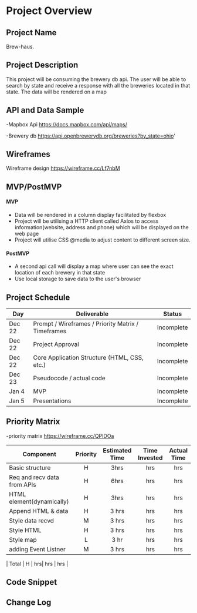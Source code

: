 
# Project Overview

## Project Name

Brew-haus.

## Project Description

This project will be consuming the brewery db api. The user will be able to search by state and receive a response with all the breweries located in that state. The data will be rendered on  a map

## API and Data Sample
-Mapbox Api https://docs.mapbox.com/api/maps/

-Brewery db https://api.openbrewerydb.org/breweries?by_state=ohio'

    

## Wireframes
Wireframe design https://wireframe.cc/Lf7nbM



## MVP/PostMVP

#### MVP
- Data will be rendered in a column display facilitated by flexbox
- Project will be utilising a HTTP client called Axios to access information(website, address and phone) which will be displayed on the web page
- Project will utilise CSS @media to adjust content to different screen size.
 

#### PostMVP  
- A second api call will display a map where user can see the exact location of each brewery in that state
- Use local storage to save data to the user's browser

## Project Schedule

|  Day | Deliverable | Status
|---|---| ---|
|Dec 22| Prompt / Wireframes / Priority Matrix / Timeframes | Incomplete
|Dec 22| Project Approval | Incomplete
|Dec 22| Core Application Structure (HTML, CSS, etc.) | Incomplete
|Dec 23| Pseudocode / actual code | Incomplete
|Jan 4| MVP | Incomplete
|Jan 5| Presentations | Incomplete

## Priority Matrix

-priority matrix https://wireframe.cc/QPIDOa



| Component | Priority | Estimated Time | Time Invested | Actual Time |
| --- | :---: |  :---: | :---: | :---: |
| Basic structure | H | 3hrs| hrs | hrs |
| Req and recv data from APIs | H | 6hrs| hrs | hrs
| HTML element(dynamically) | H | 3hrs| hrs| hrs|
| Append HTML & data | H | 3 hrs| hrs  | hrs|
| Style data recvd | M | 3 hrs| hrs|   hrs|
| Style HTML | H |  3 hrs  | hrs| hrs|
| Style map | L  |  3 hr |  hrs |  hrs|
| adding Event Listner| M| 3 hrs | hrs| hrs|

| Total | H | hrs| hrs | hrs |




## Code Snippet

  


## Change Log


 
